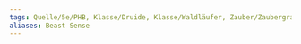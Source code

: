 ```yaml
---
tags: Quelle/5e/PHB, Klasse/Druide, Klasse/Waldläufer, Zauber/Zaubergrad/2, Zauber/Zauberschule/Erkenntniszauber
aliases: Beast Sense
---
```

